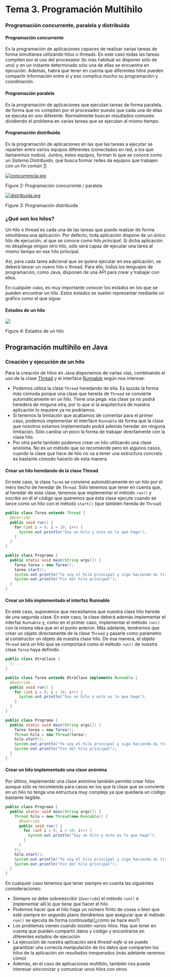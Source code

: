 # Tema 3. Programación Multihilo

### Programación concurrente, paralela y distribuida

#### Programación concurrente

Es la programación de aplicaciones capaces de realizar varias tareas de forma simultánea utilizando hilos o threads. En este caso todas las tareas compiten por el uso del procesador (lo más habitual es disponer sólo de uno) y en un instante determinado sólo una de ellas se encuentra en ejecución. Además, habrá que tener en cuenta que diferentes hilos pueden compartir información entre sí y eso complica mucho su programación y coordinación.

#### Programación paralela

Es la programación de aplicaciones que ejecutan tareas de forma paralela, de forma que no compiten por el procesador puesto que cada una de ellas se ejecuta en uno diferente. Normalmente buscan resultados comunes dividiendo el problema en varias tareas que se ejecutan al mismo tiempo.

#### Programación distribuida

Es la programación de aplicaciones en las que las tareas a ejecutar se reparten entre varios equipos diferentes (conectados en red, a los que llamaremos nodos). Juntos, estos equipos, forman lo que se conoce como un _Sistema Distribuido_, que busca formar redes de equipos que trabajen con un fin común [1)](https://psp.codeandcoke.com/apuntes:threads#fn__1)

[![concurrencia.jpg](https://psp.codeandcoke.com/_media/apuntes:concurrencia.jpg "concurrencia.jpg")](https://psp.codeandcoke.com/_detail/apuntes:concurrencia.jpg?id=apuntes%3Athreads "apuntes:concurrencia.jpg")

Figure 2: Programación concurrente / paralela

[![distribuida.jpg](https://psp.codeandcoke.com/_media/apuntes:distribuida.jpg "distribuida.jpg")](https://psp.codeandcoke.com/_detail/apuntes:distribuida.jpg?id=apuntes%3Athreads "apuntes:distribuida.jpg")

Figure 3: Programación distribuida

### ¿Qué son los hilos?

Un hilo o thread es cada una de las tareas que puede realizar de forma simultánea una aplicación. Por defecto, toda aplicación dispone de un único hilo de ejecución, al que se conoce como _hilo principal_. Si dicha aplicación no despliega ningún otro hilo, sólo será capaz de ejecutar una tarea al mismo tiempo en ese hilo principal.

Así, para cada tarea adicional que se quiera ejecutar en esa aplicación, se deberá lanzar un nuevo hilo o thread. Para ello, todos los lenguajes de programación, como Java, disponen de una API para crear y trabajar con ellos.

En cualquier caso, es muy importante conocer los estados en los que se pueden encontrar un hilo. Estos estados se suelen representar mediante un gráfico como el que sigue:

#### Estados de un hilo

[![](https://psp.codeandcoke.com/_media/apuntes:estados_hilo.png)](https://psp.codeandcoke.com/_detail/apuntes:estados_hilo.png?id=apuntes%3Athreads "apuntes:estados_hilo.png")

Figure 4: Estados de un hilo

## Programación multihilo en Java

### Creación y ejecución de un hilo

Para la creación de hilos en Java disponemos de varias vías, combinando el uso de la clase [Thread](https://docs.oracle.com/javase/8/docs/api/java/lang/Thread.html "https://docs.oracle.com/javase/8/docs/api/java/lang/Thread.html") y el interface [Runnable](https://docs.oracle.com/javase/8/docs/api/java/lang/Runnable.html "https://docs.oracle.com/javase/8/docs/api/java/lang/Runnable.html") según nos interese:

- Podemos utiliza la clase `Thread` heredando de ella. Es quizás la forma más cómoda porque una clase que hereda de `Thread` se convierte automáticamente en un hilo. Tiene una pega: esa clase ya no podrá heredera de ninguna otra, por lo que si la arquitectura de nuestra aplicación lo requiere ya no podríamos.
- Si tenemos la limitación que acabamos de comentar para el primer caso, podemos implementar el interface `Runnable` de forma que la clase que nosotros estamos implementado podrá además heredar sin ninguna limitación. Sólo cambia un poco la forma de trabajar directamente con la clase hilo.
- Por otra parte también podemos crear un hilo utilizando una clase anónima. No es un método que se recomiende pero en algunos casos, cuando la clase que hace de hilo no va a tener una estructura concreta es bastante cómodo hacerlo de esta manera.

#### Crear un hilo heredando de la clase Thread

En este caso, la clase `Tarea` se conviene automáticamente en un hilo por el mero hecho de heredar de `Thread`. Sólo tenemos que tener en cuenta que, al heredar de esta clase, tenemos que implementar el método `run()` y escribir en él el código que queremos que esta clase ejecute cuando se lance como un hilo con el método `start()` (que también hereda de `Thread`)

```java
public class Tarea extends Thread {
  @Override
  public void run() {
    for (int i = 0; i < 10; i++) {
      System.out.println("Soy un hilo y esto es lo que hago");
    }
  }
}

public class Programa {
  public static void main(String args[]) {
    Tarea tarea = new Tarea();
    tarea.start();
    System.out.println("Yo soy el hilo principal y sigo haciendo mi trabajo");
    System.out.println("Fin del hilo principal");
  }
}
```

#### Crear un hilo implementado el interfaz Runnable

En este caso, suponemos que necesitamos que nuestra clase hilo herede de una segunda clase. En este caso, la clase deberá además implementar el interfaz `Runnable` y, como en el primer caso, implementar el método `run()` con la misma idea que en el punto anterior. Más adelante, tendremos que crear un objeto directamente de la clase `Thread` y pasarle como parámetro al constructor un objeto de nuestra clase hilo. De esa manera, el objeto `Thread` será un hilo que se comportará como el método `run()` de nuestra clase `Tarea` haya definido.

```java
public class OtraClase {
  // ...
}

public class Tarea extends OtraClase implements Runnable {
  @Override
  public void run() {
    for (int i = 0; i < 10; i++) {
      System.out.println("Soy un hilo y esto es lo que hago");
    }
  }
}

public class Programa {
  public static void main(String args[]) {
    Tarea tarea = new Tarea();
    Thread hilo = new Thread(tarea);
    hilo.start();
    System.out.println("Yo soy el hilo principal y sigo haciendo mi trabajo");
    System.out.println("Fin del hilo principal");
  }
}
```

#### Crear un hilo implementado una clase anónima

Por último, implementar una clase anónima también permite crear hilos aunque sólo se recomienda para casos en los que la clase que se convierte en un hilo no tenga una estructura muy compleja ya que quedaría un código bastante ilegible.

```java
public class Programa {
  public static void main(String args[]) {
    Thread hilo = new Thread(new Runnable() {
      @Override
      public void run() {
        for (int i = 0; i < 10; i++) {
          System.out.println("Soy un hilo y esto es lo que hago");
        }
      }
    });
    hilo.start();
    System.out.println("Yo soy el hilo principal y sigo haciendo mi trabajo");
    System.out.println("Fin del hilo principal");
  }
}
```

En cualquier caso tenemos que tener siempre en cuenta las siguientes consideraciones:

- Siempre se debe sobreescribir (`Override`) el método `run()` e implementar allí lo que tiene que hacer el hilo
- Podemos hacer que el hilo haga un número finito de cosas o bien que esté siempre en segundo plano (tendremos que asegurar que el método `run()` se ejecuta de forma continuada)(¿cómo se hace eso?)
- Los problemas vienen cuando existen varios hilos. Hay que tener en cuenta que pueden compartir datos y código y encontrarse en diferentes estados de ejecución
- La ejecución de nuestra aplicación será _thread-safe_ si se puede garantizar una correcta manipulación de los datos que comparten los hilos de la aplicación sin resultados inesperados (más adelante veremos cómo)
- Además, en el caso de aplicaciones multihilo, también nos puede interesar sincronizar y comunicar unos hilos con otros
